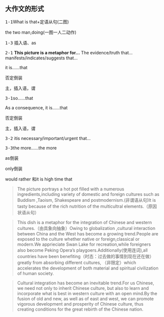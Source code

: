 ## 大作文的形式

 <kbd>1-1</kbd>What is that+定语从句(二图)
 
 the two man,doing(一图一人二动作)

  <kbd>1-3</kbd> 插入语、as
 
<kbd>2-1</kbd> 
**This picture is a metaphor for...**
The evidence/truth that... manifests/indicates/suggests that...

it is……that

否定倒装

主，插入语，谓

<kbd>3-1</kbd>so……that

As a consequence, it is……that

否定倒装

主，插入语，谓

<kbd>3-2</kbd>
itis necessary/important/urgent that...

<kbd>3-3</kbd>the more……the more

as倒装

only倒装

would rather 和it is high time that
> The picture portrays a hot pot filled with a numerous ingredients,including variety of domestic and foreign cultures such as Buddism ,Taoism, Shakespeare and postmodernism.(非谓语从句)It is tasty because of the rich nutrition of the multicultral elements.（原因状语从句）

> This dish is a metaphor for the integration of Chinese and western cultures.（由具象向抽象）Owing to globalization ,cultural interaction between China and the West has become a growing trend.People are exposed to the culture whether native or foreign,classical or modern.We apprieciate Swan Lake for recreation,while foreigners also become Peking Opera’s playgoers.Additionally(使用连词),all countries have been benefiting（时态：过去做的事情到现在还在做） greatly from absorbing different cultures, （非限定）which accelerates the development of both material and spiritual civilization of human society.

> Cultural integration has become an inevitable trend.For us Chinese, we need not only to inherit Chinese culture, but also to learn and incorporate what is best in western culture with an open mind.By the fusion of old and new, as well as of east and west, we can promote vigorous development and prosperity of Chinese culture, thus creating conditions for the great rebirth of the Chinese nation.
